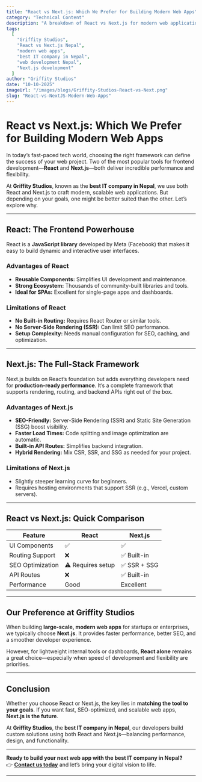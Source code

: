 ```yaml
---
title: "React vs Next.js: Which We Prefer for Building Modern Web Apps"
category: "Technical Content"
description: "A breakdown of React vs Next.js for modern web application development. Griffity Studios—the best IT company in Nepal—shares why Next.js often comes out on top."
tags:
  [
    "Griffity Studios",
    "React vs Next.js Nepal",
    "modern web apps",
    "best IT company in Nepal",
    "web development Nepal",
    "Next.js development"
  ]
author: "Griffity Studios"
date: "10-10-2025"
imageUrl: "/images/blogs/Griffity-Studios-React-vs-Next.png"
slug: "React-vs-NextJS-Modern-Web-Apps"
---
```


# React vs Next.js: Which We Prefer for Building Modern Web Apps  

In today’s fast-paced tech world, choosing the right framework can define the success of your web project. Two of the most popular tools for frontend development—**React** and **Next.js**—both deliver incredible performance and flexibility.  

At **Griffity Studios**, known as the **best IT company in Nepal**, we use both React and Next.js to craft modern, scalable web applications. But depending on your goals, one might be better suited than the other. Let’s explore why.  

---

##  React: The Frontend Powerhouse  

React is a **JavaScript library** developed by Meta (Facebook) that makes it easy to build dynamic and interactive user interfaces.  

###  Advantages of React  
- **Reusable Components:** Simplifies UI development and maintenance.  
- **Strong Ecosystem:** Thousands of community-built libraries and tools.  
- **Ideal for SPAs:** Excellent for single-page apps and dashboards.  

###  Limitations of React  
- **No Built-in Routing:** Requires React Router or similar tools.  
- **No Server-Side Rendering (SSR):** Can limit SEO performance.  
- **Setup Complexity:** Needs manual configuration for SEO, caching, and optimization.  

---

##  Next.js: The Full-Stack Framework  

Next.js builds on React’s foundation but adds everything developers need for **production-ready performance**. It’s a complete framework that supports rendering, routing, and backend APIs right out of the box.  

###  Advantages of Next.js  
- **SEO-Friendly:** Server-Side Rendering (SSR) and Static Site Generation (SSG) boost visibility.  
- **Faster Load Times:** Code splitting and image optimization are automatic.  
- **Built-in API Routes:** Simplifies backend integration.  
- **Hybrid Rendering:** Mix CSR, SSR, and SSG as needed for your project.  

###  Limitations of Next.js  
- Slightly steeper learning curve for beginners.  
- Requires hosting environments that support SSR (e.g., Vercel, custom servers).  

---

##  React vs Next.js: Quick Comparison  

| Feature         | React          | Next.js      |
|-----------------|----------------|--------------|
| UI Components   | ✅             | ✅           |
| Routing Support | ❌             | ✅ Built-in  |
| SEO Optimization| ⚠️ Requires setup | ✅ SSR + SSG |
| API Routes      | ❌             | ✅ Built-in  |
| Performance     | Good           | Excellent    |


---

##  Our Preference at Griffity Studios  

When building **large-scale, modern web apps** for startups or enterprises, we typically choose **Next.js**. It provides faster performance, better SEO, and a smoother developer experience.  

However, for lightweight internal tools or dashboards, **React alone** remains a great choice—especially when speed of development and flexibility are priorities.  

---

##  Conclusion  

Whether you choose React or Next.js, the key lies in **matching the tool to your goals**. If you want fast, SEO-optimized, and scalable web apps, **Next.js is the future**.  

At **Griffity Studios**, the **best IT company in Nepal**, our developers build custom solutions using both React and Next.js—balancing performance, design, and functionality.  

---

 **Ready to build your next web app with the best IT company in Nepal?**  
👉 [**Contact us today**](https://www.griffitystudios.com/#contact-us) and let’s bring your digital vision to life.  

---

